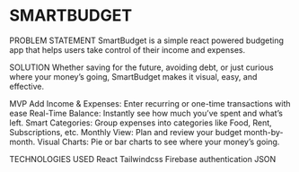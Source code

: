 # SMARTBUDGET

PROBLEM STATEMENT
SmartBudget is a simple react powered budgeting app that helps users take control of their income and expenses.

SOLUTION
Whether saving for the future, avoiding debt, or just curious where your money’s going, SmartBudget makes it visual, easy, and effective.

MVP
Add Income & Expenses: Enter recurring or one-time transactions with ease
Real-Time Balance: Instantly see how much you’ve spent and what’s left.
Smart Categories: Group expenses into categories like Food, Rent, Subscriptions, etc.
Monthly View: Plan and review your budget month-by-month.
Visual Charts: Pie or bar charts to see where your money’s going.

TECHNOLOGIES USED
React
Tailwindcss
Firebase authentication
JSON
